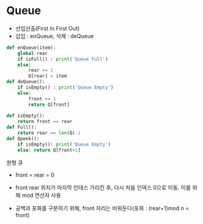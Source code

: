 # Queue

- 선입선출(First In First Out)
- 삽입 : enQueue, 삭제 : deQueue

```python
def enQueue(item):
    global rear
    if isFull() : print('Queue Full')
    else:
        rear += 1
        Q[rear] = item
def deQueue():
    if isEmpty() : print('Queue Empty')
    else:
        front += 1
        return Q[front]
    
def isEmpty():
    return front == rear
def Full():
    return rear == len(Q)-1
def Qpeek():
    if isEmpty(): print('Queue Empty')
    else: return Q[front+1]
```



원형 큐

- front = rear = 0
- front rear 위치가 마지막 인데스 가리킨 후, 다시 처음 인덱스 0으로 이동. 이를 위해 mod 연산자 사용

- 공백과 포화를 구분하기 위해, front 자리는 비워둔다(포화 : (rear+1)mod n = front)